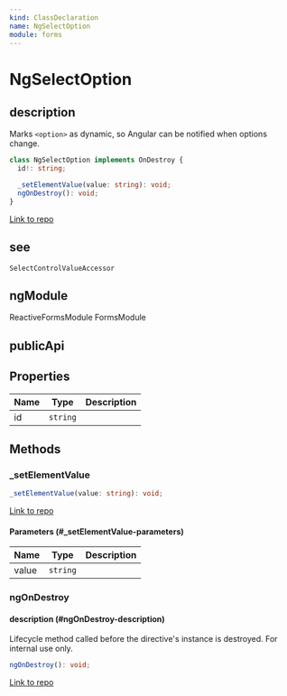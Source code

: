 ```yaml
---
kind: ClassDeclaration
name: NgSelectOption
module: forms
---
```


# NgSelectOption

## description

Marks `<option>` as dynamic, so Angular can be notified when options change.

```ts
class NgSelectOption implements OnDestroy {
  id!: string;

  _setElementValue(value: string): void;
  ngOnDestroy(): void;
}
```

[Link to repo](https://github.com/timdeschryver/angular/blob/master/packages/forms/src/directives/select_control_value_accessor.ts#L206-L260)

## see

`SelectControlValueAccessor`

## ngModule

ReactiveFormsModule
FormsModule

## publicApi

## Properties

| Name | Type     | Description |
| ---- | -------- | ----------- |
| id   | `string` |             |

## Methods

### \_setElementValue

```ts
_setElementValue(value: string): void;
```

[Link to repo](https://github.com/timdeschryver/angular/blob/master/packages/forms/src/directives/select_control_value_accessor.ts#L246-L248)

#### Parameters (#\_setElementValue-parameters)

| Name  | Type     | Description |
| ----- | -------- | ----------- |
| value | `string` |             |

### ngOnDestroy

#### description (#ngOnDestroy-description)

Lifecycle method called before the directive's instance is destroyed. For internal use only.

```ts
ngOnDestroy(): void;
```

[Link to repo](https://github.com/timdeschryver/angular/blob/master/packages/forms/src/directives/select_control_value_accessor.ts#L254-L259)
